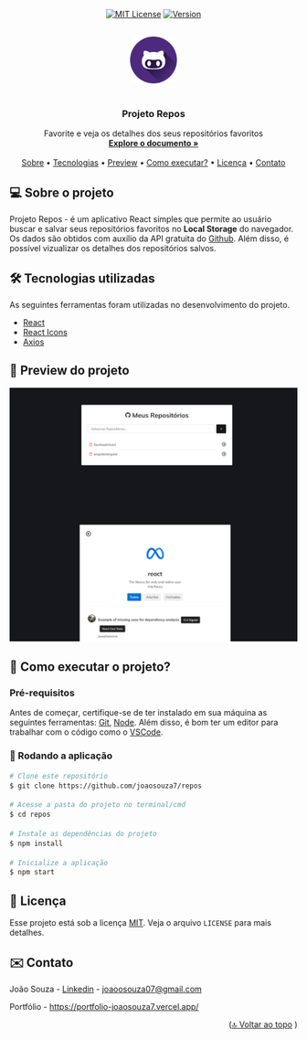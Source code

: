 <a name="readme-top"></a>

<div align="center">

[![MIT License][license-shield]][license-url]
[![Version][version-shield]][version-shield]

</div>

<br />
<div align="center">
    <a href="https://github.com/joaosouza7/repos">
    <img src="public/github.png" alt="Logo" width="82" height="82" />
    </a>
    <br />
    <br />

  <h3 align="center">Projeto Repos</h3>

  <p align="center">
    Favorite e veja os detalhes dos seus repositórios favoritos
    <br />
    <a href="https://github.com/joaosouza7/repos"><strong>Explore o documento »</strong></a>
    <br />
    <br />
    <a href="#sobre">Sobre</a> • 
    <a href="#tecnologias">Tecnologias</a> • 
    <a href="#preview">Preview</a> • 
    <a href="#como-executar">Como executar?</a> • 
    <a href="#licenca">Licença</a> •
    <a href="#contato">Contato</a>
  </p>
</div>

<!--Sobre o Projeto-->
<h2 id="sobre">💻 Sobre o projeto</h2>

Projeto Repos - é um aplicativo React simples que permite ao usuário buscar e salvar seus repositórios favoritos no **Local Storage** do navegador. Os dados são obtidos com auxílio da API gratuita do [Github](https://github.com/). Além disso, é possível vizualizar os detalhes dos repositórios salvos.

<!--Tecnologias-->
<h2 id="tecnologias">🛠 Tecnologias utilizadas</h2>

As seguintes ferramentas foram utilizadas no desenvolvimento do projeto.

* [React][react-url]
* [React Icons][reacticons-url]
* [Axios][axios-url]

<!--Preview do projeto-->
<h2 id="preview">🔎 Preview do projeto</h2>

<div align="center">
  <img alt="Preview" title="Preview" src="public/preview.png" />
</div>

<!--Como executar-->
<h2 id="como-executar">🚀 Como executar o projeto?</h2>

### Pré-requisitos

Antes de começar, certifique-se de ter instalado em sua máquina as seguintes ferramentas:
[Git][git-url], [Node][node-url]. 
Além disso, é bom ter um editor para trabalhar com o código como o [VSCode][vscode-url].

### 🎲 Rodando a aplicação

```bash
# Clone este repositório
$ git clone https://github.com/joaosouza7/repos

# Acesse a pasta do projeto no terminal/cmd
$ cd repos

# Instale as dependências do projeto
$ npm install

# Inicialize a aplicação
$ npm start
```

<!--Licença-->
<h2 id="licenca">📝 Licença</h2>

Esse projeto está sob a licença [MIT][license-url]. Veja o arquivo `LICENSE` para mais detalhes.

<!--Contato-->
<h2 id="contato">✉️ Contato</h2> 

João Souza - [Linkedin](https://www.linkedin.com/in/joaosouzadesenvolvedorweb) - joaoosouza07@gmail.com

Portfólio - https://portfolio-joaosouza7.vercel.app/

<p align="right">(<a href="#readme-top">🔝 Voltar ao topo</a> )</p>

<!-- LINKS E IMAGENS -->

[license-shield]: https://img.shields.io/badge/LICENSE-MIT-green?style=for-the-badge
[license-url]: ./LICENSE

[version-shield]: https://img.shields.io/badge/VERSION-1.0.0-dc3545?style=for-the-badge

[git-url]: https://git-scm.com
[node-url]: https://nodejs.org/en
[vscode-url]: https://code.visualstudio.com/

[react-url]: https://react.dev/
[reacticons-url]: https://react-icons.github.io/react-icons/
[axios-url]: https://axios-http.com/ptbr/docs/intro